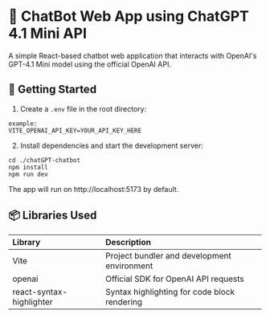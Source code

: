# 💬 ChatBot Web App using ChatGPT 4.1 Mini API

A simple React-based chatbot web application that interacts with OpenAI's GPT-4.1 Mini model using the official OpenAI API.

## 🚀 Getting Started

1. Create a `.env` file in the root directory:

```
example:
VITE_OPENAI_API_KEY=YOUR_API_KEY_HERE
```

2. Install dependencies and start the development server:

```
cd ./chatGPT-chatbot
npm install
npm run dev
```

The app will run on http://localhost:5173 by default.

## 📦 Libraries Used

| Library                  | Description                                  |
| :----------------------- | :------------------------------------------- |
| Vite                     | Project bundler and development environment  |
| openai                   | Official SDK for OpenAI API requests         |
| react-syntax-highlighter | Syntax highlighting for code block rendering |

